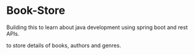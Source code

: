 # Book-Store
Building this to learn about java development using spring boot and rest APIs.

to store details of books, authors and genres. 
